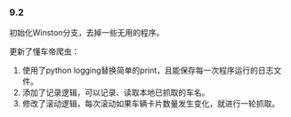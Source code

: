 ### 9.2

初始化Winston分支，去掉一些无用的程序。

更新了懂车帝爬虫：
1. 使用了python logging替换简单的print，且能保存每一次程序运行的日志文件。
2. 添加了记录逻辑，可以记录、读取本地已抓取的车名。
3. 修改了滚动逻辑，每次滚动如果车辆卡片数量发生变化，就进行一轮抓取。